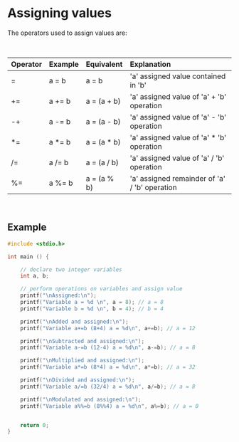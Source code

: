 # Assigning values 

The operators used to assign values are:

<br>

|Operator |Example					|Equivalent		  |Explanation																		|
|:--------|:----------------|:--------------|:----------------------------------------------|
|=				| a = b 					|a = b					|'a' assigned value contained in 'b'						|
|+=				| a += b 					|a = (a + b)		|'a' assigned value of 'a' + 'b' operation			|
|-+				| a -= b 					|a = (a - b)		|'a' assigned value of 'a' - 'b' operation			|
|*=				| a *= b 					|a = (a * b)		|'a' assigned value of 'a' * 'b' operation			|
|/=				| a /= b 					|a = (a / b)		|'a' assigned value of 'a' / 'b' operation			|
|%=				| a %= b 					|a = (a % b)		|'a' assigned remainder of 'a' / 'b' operation	|

<br>

## Example

```C
#include <stdio.h>

int main () {

	// declare two integer variables
	int a, b;

	// perform operations on variables and assign value
	printf("\nAssigned:\n");
	printf("Variable a = %d \n", a = 8); // a = 8
	printf("Variable b = %d \n", b = 4); // b = 4

	printf("\nAdded and assigned:\n");
	printf("Variable a+=b (8+4) a = %d\n", a+=b); // a = 12

	printf("\nSubtracted and assigned:\n");
	printf("Variable a-=b (12-4) a = %d\n", a-=b); // a = 8

	printf("\nMultiplied and assigned:\n");
	printf("Variable a*=b (8*4) a = %d\n", a*=b); // a = 32

	printf("\nDivided and assigned:\n");
	printf("Variable a/=b (32/4) a = %d\n", a/=b); // a = 8

	printf("\nModulated and assigned:\n");
	printf("Variable a%%=b (8%%4) a = %d\n", a%=b); // a = 0


	return 0;
}

```